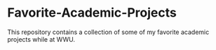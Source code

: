 # Favorite-Academic-Projects

This repository contains a collection of some of my favorite academic projects while at WWU.
